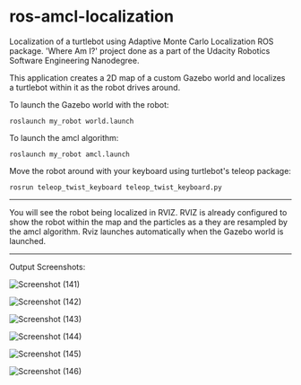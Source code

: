 # ros-amcl-localization
Localization of a turtlebot using Adaptive Monte Carlo Localization ROS package. 'Where Am I?' project done as a part of the Udacity Robotics Software Engineering Nanodegree.


This application creates a 2D map of a custom Gazebo world and localizes a turtlebot within it as the robot drives around. 

To launch the Gazebo world with the robot:

`roslaunch my_robot world.launch`

To launch the amcl algorithm:

`roslaunch my_robot amcl.launch`

Move the robot around with your keyboard using turtlebot's teleop package:

`rosrun teleop_twist_keyboard teleop_twist_keyboard.py`


---

You will see the robot being localized in RVIZ. RVIZ is already configured to show the robot within the map and the particles as a they are resampled by the amcl algorithm. 
Rviz launches automatically when the Gazebo world is launched.

---

Output Screenshots:

![Screenshot (141)](https://user-images.githubusercontent.com/60242931/179150707-f963cfc6-a38b-461e-9f3a-7915c6869f35.png)

![Screenshot (142)](https://user-images.githubusercontent.com/60242931/179150724-13917b47-ee0f-4011-be4c-0633e57cde2a.png)

![Screenshot (143)](https://user-images.githubusercontent.com/60242931/179150739-a0e02b88-3d85-4fcc-95f9-b22753d34952.png)

![Screenshot (144)](https://user-images.githubusercontent.com/60242931/179150752-03fbe3d4-ce2f-48db-b643-7c94d6505d9b.png)

![Screenshot (145)](https://user-images.githubusercontent.com/60242931/179150772-c2f01ceb-d0e8-4056-ba59-60cbb4da4dd7.png)

![Screenshot (146)](https://user-images.githubusercontent.com/60242931/179150789-fd05ebe5-a7c4-48e7-9154-7554157264f8.png)

